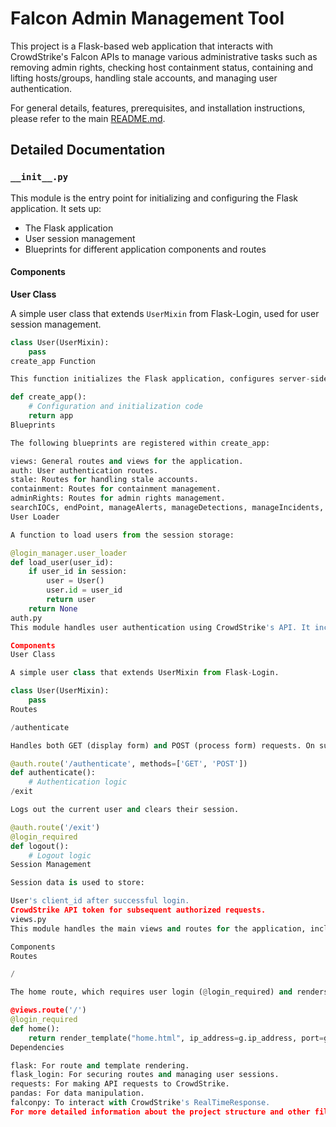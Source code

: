 # Falcon Admin Management Tool

This project is a Flask-based web application that interacts with CrowdStrike's Falcon APIs 
to manage various administrative tasks such as removing admin rights, checking host containment status, containing and lifting hosts/groups,
handling stale accounts, and managing user authentication.

For general details, features, prerequisites, and installation instructions, please refer to the main [README.md](https://github.com/zayeemZaki/FullStackCrowdStrikeAutomation/blob/main/README.md).

## Detailed Documentation

### `__init__.py`

This module is the entry point for initializing and configuring the Flask application. It sets up:

- The Flask application
- User session management
- Blueprints for different application components and routes

#### Components

**User Class**

A simple user class that extends `UserMixin` from Flask-Login, used for user session management.

```python
class User(UserMixin):
    pass
create_app Function

This function initializes the Flask application, configures server-side sessions using flask_session, registers blueprints, and sets up Flask-Login for managing user authentication.

def create_app():
    # Configuration and initialization code
    return app
Blueprints

The following blueprints are registered within create_app:

views: General routes and views for the application.
auth: User authentication routes.
stale: Routes for handling stale accounts.
containment: Routes for containment management.
adminRights: Routes for admin rights management.
searchIOCs, endPoint, manageAlerts, manageDetections, manageIncidents, manageBehaviors, crowdscores: EndPoint management routes.
User Loader

A function to load users from the session storage:

@login_manager.user_loader
def load_user(user_id):
    if user_id in session:
        user = User()
        user.id = user_id
        return user
    return None
auth.py
This module handles user authentication using CrowdStrike's API. It includes routes for user login and logout.

Components
User Class

A simple user class that extends UserMixin from Flask-Login.

class User(UserMixin):
    pass
Routes

/authenticate

Handles both GET (display form) and POST (process form) requests. On successful authentication, it stores the session token, logs in the user, and redirects to the home page.

@auth.route('/authenticate', methods=['GET', 'POST'])
def authenticate():
    # Authentication logic
/exit

Logs out the current user and clears their session.

@auth.route('/exit')
@login_required
def logout():
    # Logout logic
Session Management

Session data is used to store:

User's client_id after successful login.
CrowdStrike API token for subsequent authorized requests.
views.py
This module handles the main views and routes for the application, including rendering templates and securing routes.

Components
Routes

/

The home route, which requires user login (@login_required) and renders the home.html template, passing the user's IP address, port, and current user object.

@views.route('/')
@login_required
def home():
    return render_template("home.html", ip_address=g.ip_address, port=g.port, user=current_user)
Dependencies

flask: For route and template rendering.
flask_login: For securing routes and managing user sessions.
requests: For making API requests to CrowdStrike.
pandas: For data manipulation.
falconpy: To interact with CrowdStrike's RealTimeResponse.
For more detailed information about the project structure and other files, please refer to the main README.md.


